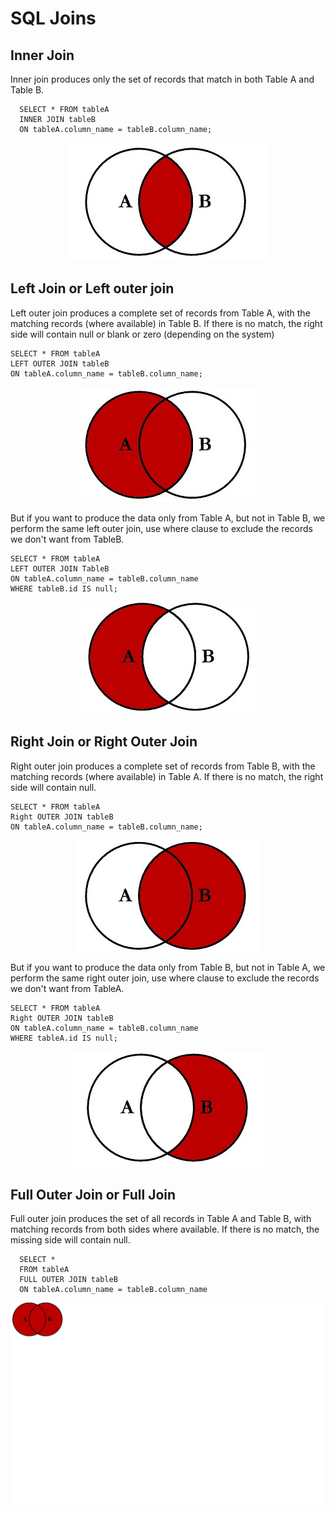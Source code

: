# SQL Joins 

## Inner Join
Inner join produces only the set of records that match in both Table A and Table B.
      
      SELECT * FROM tableA
      INNER JOIN tableB
      ON tableA.column_name = tableB.column_name;

<p align="center">
  <img src="https://github.com/datatechdemo/sql/blob/main/basics/Inner-join.PNG">
</p>

## Left Join or Left outer join
Left outer join produces a complete set of records from Table A, with the matching records (where available) in Table B. If there is no match, the right side will contain null or blank or zero (depending on the system)

    SELECT * FROM tableA
    LEFT OUTER JOIN tableB
    ON tableA.column_name = tableB.column_name;
 
<p align="center">
  <img src="https://github.com/datatechdemo/sql/blob/main/basics/left-join1.PNG">
</p>

But if you want to produce the data only from Table A, but not in Table B, we perform the same left outer join, use where clause to exclude the records we don't want from TableB.
 
    SELECT * FROM tableA
    LEFT OUTER JOIN TableB
    ON tableA.column_name = tableB.column_name
    WHERE tableB.id IS null;
 
<p align="center">
  <img src="https://github.com/datatechdemo/sql/blob/main/basics/left-join2.PNG">
</p>
 
## Right Join or Right Outer Join
Right outer join produces a complete set of records from Table B, with the matching records (where available) in Table A. If there is no match, the right side will contain null.

    SELECT * FROM tableA
    Right OUTER JOIN tableB
    ON tableA.column_name = tableB.column_name;
  
<p align="center">
  <img src="https://github.com/datatechdemo/sql/blob/main/basics/right-join1.PNG">
</p>  

But if you want to produce the data only from Table B, but not in Table A, we perform the same right outer join, use where clause to exclude the records we don't want from TableA.
 
    SELECT * FROM tableA
    Right OUTER JOIN tableB
    ON tableA.column_name = tableB.column_name
    WHERE tableA.id IS null;

<p align="center">
  <img src="https://github.com/datatechdemo/sql/blob/main/basics/right-join2.PNG">
</p>

## Full Outer Join or Full Join
Full outer join produces the set of all records in Table A and Table B, with matching records from both sides where available. If there is no match, the missing side will contain null.

      SELECT *
      FROM tableA
      FULL OUTER JOIN tableB
      ON tableA.column_name = tableB.column_name

<p align="center">
  <img src="https://github.com/datatechdemo/sql/blob/main/basics/full-outer-join1.png">
</p>
